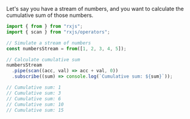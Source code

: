 Let's say you have a stream of numbers, and you want to calculate the cumulative sum of those numbers.

```typescript
import { from } from "rxjs";
import { scan } from "rxjs/operators";

// Simulate a stream of numbers
const numbersStream = from([1, 2, 3, 4, 5]);

// Calculate cumulative sum
numbersStream
  .pipe(scan((acc, val) => acc + val, 0))
  .subscribe((sum) => console.log(`Cumulative sum: ${sum}`));

// Cumulative sum: 1
// Cumulative sum: 3
// Cumulative sum: 6
// Cumulative sum: 10
// Cumulative sum: 15
```
